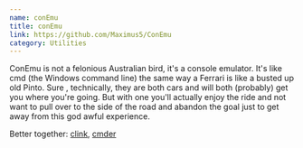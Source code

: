 ```yaml
---
name: conEmu
title: conEmu
link: https://github.com/Maximus5/ConEmu
category: Utilities
---
```


ConEmu is not a felonious Australian bird, it's a 
console emulator.  It's like cmd (the Windows command line) the same way 
a Ferrari is like a busted up old Pinto.  Sure
, technically, they are both cars and will both 
(probably) get you where you're going.  But with 
one you'll actually enjoy the ride and not want 
to pull over to the side of the road and abandon
 the goal just to get away from this god awful 
 experience.

Better together:  [clink](#clink), [cmder](#cmder)
